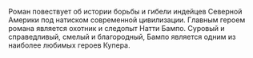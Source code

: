 <!--2017-01-07 12:31:58-->
Роман повествует об истории борьбы и гибели индейцев Северной Америки под натиском современной цивилизации. Главным героем романа является охотник и следопыт Натти Бампо. Суровый и справедливый, смелый и благородный, Бампо является одним из наиболее любимых героев Купера.